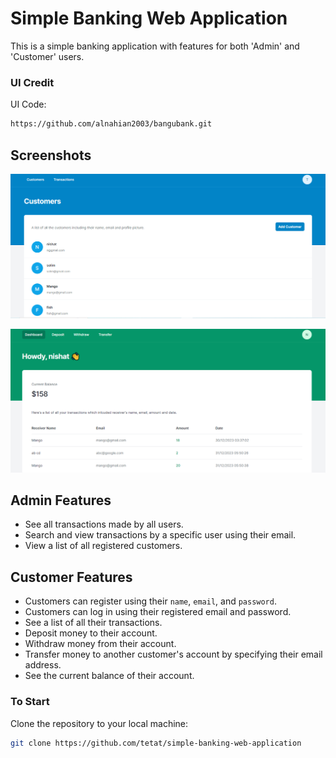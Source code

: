 # Simple Banking Web Application

This is a simple banking application with features for both 'Admin' and 'Customer' users.

### UI Credit

UI Code:

```bash
https://github.com/alnahian2003/bangubank.git
```

## Screenshots

![Admin Dashboard](UI/Screenshots/AdminDashboard.png)

![Customer Dashboard](UI/Screenshots/CustomerDashboard.png)

## Admin Features

- See all transactions made by all users.
- Search and view transactions by a specific user using their email.
- View a list of all registered customers.

## Customer Features

- Customers can register using their `name`, `email`, and `password`.
- Customers can log in using their registered email and password.
- See a list of all their transactions.
- Deposit money to their account.
- Withdraw money from their account.
- Transfer money to another customer's account by specifying their email address.
- See the current balance of their account.

### To Start

Clone the repository to your local machine:

```bash
git clone https://github.com/tetat/simple-banking-web-application
```
